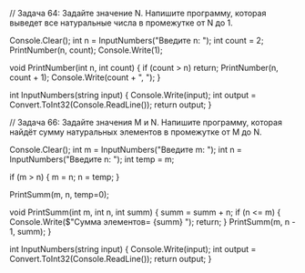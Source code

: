 // Задача 64: Задайте значение N. Напишите программу, которая выведет все натуральные числа в промежутке от N до 1.

Console.Clear();
int n = InputNumbers("Введите n: ");
int count = 2;
PrintNumber(n, count);
Console.Write(1);

void PrintNumber(int n, int count)
{
  if (count > n) return;
  PrintNumber(n, count + 1);
  Console.Write(count + ", ");
}

int InputNumbers(string input) 
{
  Console.Write(input);
  int output = Convert.ToInt32(Console.ReadLine());
  return output;
}

// Задача 66: Задайте значения M и N. Напишите программу, которая найдёт сумму натуральных элементов в промежутке от M до N.

Console.Clear();
int m = InputNumbers("Введите m: ");
int n = InputNumbers("Введите n: ");
int temp = m;

if (m > n) 
{
  m = n; 
  n = temp;
}

PrintSumm(m, n, temp=0);

void PrintSumm(int m, int n, int summ)
{
  summ = summ + n;
  if (n <= m)
  {
    Console.Write($"Сумма элементов= {summ} ");
    return;
  }
  PrintSumm(m, n - 1, summ);
}

int InputNumbers(string input) 
{
  Console.Write(input);
  int output = Convert.ToInt32(Console.ReadLine());
  return output;
}